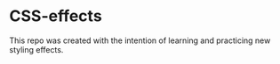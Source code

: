 # CSS-effects
This repo was created with the intention of learning and practicing new styling effects.
